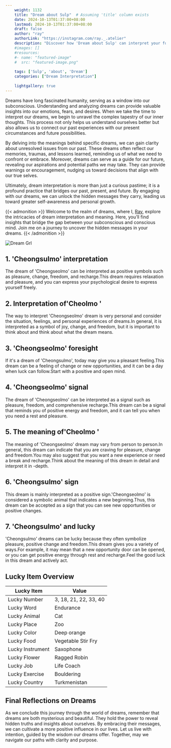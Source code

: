 ```yaml
---
    weight: 1132
    title: "Dream about Sulp"  # Assuming 'title' column exists
    date: 2024-10-13T01:37:00+08:00
    lastmod: 2024-10-13T01:37:00+08:00
    draft: false
    author: "ray"
    authorLink: "https://instagram.com/ray._.atelier"
    description: "Discover how 'Dream about Sulp' can interpret your future and uncover its significant meanings in your life."
    #images: []
    #resources:
    #- name: "featured-image"
    #  src: "featured-image.png"
    
    tags: ['Sulp', 'about', 'Dream']
    categories: ["Dream Interpretation"]
    
    lightgallery: true
---
```

    
Dreams have long fascinated humanity, serving as a window into our subconscious. Understanding and analyzing dreams can provide valuable insights into our emotions, fears, and desires. When we take the time to interpret our dreams, we begin to unravel the complex tapestry of our inner thoughts. This process not only helps us understand ourselves better but also allows us to connect our past experiences with our present circumstances and future possibilities.

By delving into the meanings behind specific dreams, we can gain clarity about unresolved issues from our past. These dreams often reflect our memories, traumas, and lessons learned, reminding us of what we need to confront or embrace. Moreover, dreams can serve as a guide for our future, revealing our aspirations and potential paths we may take. They can provide warnings or encouragement, nudging us toward decisions that align with our true selves.

Ultimately, dream interpretation is more than just a curious pastime; it is a profound practice that bridges our past, present, and future. By engaging with our dreams, we can unlock the hidden messages they carry, leading us toward greater self-awareness and personal growth.

{{< admonition >}}
Welcome to the realm of dreams, where I, [Ray](https://instagram.com/ray._.atelier), explore the intricacies of dream interpretation and meaning. Here, you’ll find insights that bridge the gap between your subconscious and conscious mind. Join me on a journey to uncover the hidden messages in your dreams.
{{< /admonition >}}

![Dream Grl](https://cdn.pixabay.com/photo/2017/11/02/03/35/gothic-2910057_1280.jpg "Dream Grl")

## 1. 'Cheongsulmo' interpretation
The dream of 'Cheongseolmo' can be interpreted as positive symbols such as pleasure, change, freedom, and recharge.This dream requires relaxation and pleasure, and you can express your psychological desire to express yourself freely.

## 2. Interpretation of'Cheolmo '
The way to interpret 'Cheongseolmo' dream is very personal and consider the situation, feelings, and personal experiences of dreams.In general, it is interpreted as a symbol of joy, change, and freedom, but it is important to think about and think about what the dream means.

## 3. 'Cheongseolmo' foresight
If it's a dream of 'Cheongsulmo', today may give you a pleasant feeling.This dream can be a feeling of change or new opportunities, and it can be a day when luck can follow.Start with a positive and open mind.

## 4. 'Cheongseolmo' signal
The dream of 'Cheongseolmo' can be interpreted as a signal such as pleasure, freedom, and comprehensive recharge.This dream can be a signal that reminds you of positive energy and freedom, and it can tell you when you need a rest and pleasure.

## 5. The meaning of'Cheolmo '
The meaning of 'Cheongseolmo' dream may vary from person to person.In general, this dream can indicate that you are craving for pleasure, change and freedom.You may also suggest that you want a new experience or need a break and recharge.Think about the meaning of this dream in detail and interpret it in -depth.

## 6. 'Cheongsulmo' sign
This dream is mainly interpreted as a positive sign.'Cheongseolmo' is considered a symbolic animal that indicates a new beginning.Thus, this dream can be accepted as a sign that you can see new opportunities or positive changes.

## 7. 'Cheongsulmo' and lucky
'Cheongsulmo' dreams can be lucky because they often symbolize pleasure, positive change and freedom.This dream gives you a variety of ways.For example, it may mean that a new opportunity door can be opened, or you can get positive energy through rest and recharge.Feel the good luck in this dream and actively act.

## Lucky Item Overview
| Lucky Item          | Value              |
|---------------|--------------------|
| Lucky Number        | 3, 18, 21, 22, 33, 40  |
| Lucky Word          | Endurance |
| Lucky Animal        | Cat |
| Lucky Place         | Zoo     |
| Lucky Color         | Deep orange     |
| Lucky Food          | Vegetable Stir Fry      |
| Lucky Instrument    | Saxophone |
| Lucky Flower        | Ragged Robin    |
| Lucky Job           | Life Coach       |
| Lucky Exercise      | Bouldering  |
| Lucky Country       | Turkmenistan    |


##  Final Reflections on Dreams

As we conclude this journey through the world of dreams, remember that dreams are both mysterious and beautiful. They hold the power to reveal hidden truths and insights about ourselves. By embracing their messages, we can cultivate a more positive influence in our lives. Let us live with intention, guided by the wisdom our dreams offer. Together, may we navigate our paths with clarity and purpose.
